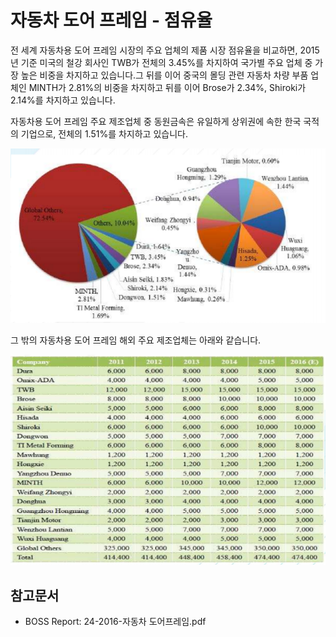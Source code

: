 # 자동차 도어 프레임 - 점유율

전 세계 자동차용 도어 프레임 시장의 주요 업체의 제품 시장 점유율을 비교하면, 2015년 기준 미국의 철강 회사인 TWB가 전체의 3.45%를 차지하여 국가별 주요 업체 중 가장 높은 비중을 차지하고 있습니다.그 뒤를 이어 중국의 몰딩 관련 자동차 차량 부품 업체인 MINTH가 2.81%의 비중을 차지하고 뒤를 이어 Brose가 2.34%, Shiroki가 2.14%를 차지하고 있습니다.


자동차용 도어 프레임 주요 제조업체 중 동원금속은 유일하게 상위권에 속한 한국 국적의 기업으로, 전체의 1.51%를 차지하고 있습니다.


![Prof_Research_Automotive_Door_Frame_Research_Center,_March_2016](./images/도어프레임_Q14_2_2.PNG)


그 밖의 자동차용 도어 프레임 해외 주요 제조업체는 아래와 같습니다.


![자동차용_도어_프레임_분야_주요_기업별_제품_생산용량_기준_시장_규모(단위:_k_Units)](./images/도어프레임_Q14_2_2_.PNG)


## 참고문서
- BOSS Report: 24-2016-자동차 도어프레임.pdf
